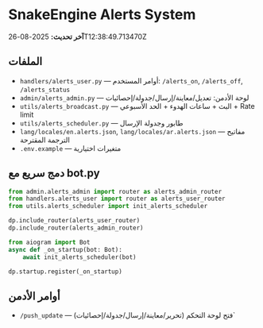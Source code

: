 # SnakeEngine Alerts System

**آخر تحديث:** 2025-08-26T12:38:49.713470Z

## الملفات
- `handlers/alerts_user.py` — أوامر المستخدم: `/alerts_on`, `/alerts_off`, `/alerts_status`
- `admin/alerts_admin.py` — لوحة الأدمن: تعديل/معاينة/إرسال/جدولة/إحصائيات
- `utils/alerts_broadcast.py` — البث + ساعات الهدوء + الحد الأسبوعي + Rate limit
- `utils/alerts_scheduler.py` — طابور وجدولة الإرسال
- `lang/locales/en.alerts.json`, `lang/locales/ar.alerts.json` — مفاتيح الترجمة المقترحة
- `.env.example` — متغيرات اختيارية

## دمج سريع مع bot.py
```python
from admin.alerts_admin import router as alerts_admin_router
from handlers.alerts_user import router as alerts_user_router
from utils.alerts_scheduler import init_alerts_scheduler

dp.include_router(alerts_user_router)
dp.include_router(alerts_admin_router)

from aiogram import Bot
async def _on_startup(bot: Bot):
    await init_alerts_scheduler(bot)

dp.startup.register(_on_startup)
```

## أوامر الأدمن
- `/push_update` — فتح لوحة التحكم (تحرير/معاينة/إرسال/جدولة/إحصائيات)`
